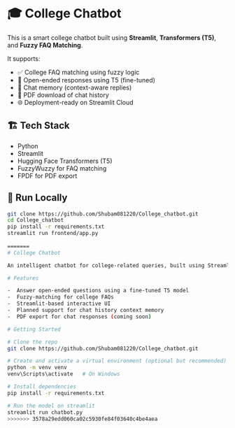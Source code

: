 # 🎓 College Chatbot

This is a smart college chatbot built using **Streamlit**, **Transformers (T5)**, and **Fuzzy FAQ Matching**.

It supports:
- ✅ College FAQ matching using fuzzy logic
- 🤖 Open-ended responses using T5 (fine-tuned)
- 🧠 Chat memory (context-aware replies)
- 📄 PDF download of chat history
- 🌐 Deployment-ready on Streamlit Cloud

## 🏗️ Tech Stack

- Python
- Streamlit
- Hugging Face Transformers (T5)
- FuzzyWuzzy for FAQ matching
- FPDF for PDF export

## 🚀 Run Locally

```bash
git clone https://github.com/Shubam081220/College_chatbot.git
cd College_chatbot
pip install -r requirements.txt
streamlit run frontend/app.py
 
=======
# College Chatbot

An intelligent chatbot for college-related queries, built using Streamlit and fine-tuned T5 model. It supports both open-ended question answering and FAQ-style fallback responses using fuzzy matching.

# Features

-  Answer open-ended questions using a fine-tuned T5 model
-  Fuzzy-matching for college FAQs
-  Streamlit-based interactive UI
-  Planned support for chat history context memory
-  PDF export for chat responses (coming soon)

# Getting Started

# Clone the repo
git clone https://github.com/Shubam081220/College_chatbot.git

# Create and activate a virtual environment (optional but recommended)
python -m venv venv
venv\Scripts\activate   # On Windows

# Install dependencies
pip install -r requirements.txt

# Run the model on streamlit
streamlit run chatbot.py
>>>>>>> 3578a29edd060ca02c5930fe84f03640c4be4aea
